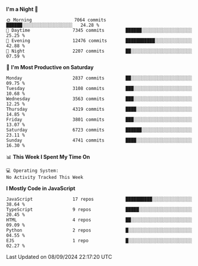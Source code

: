 <!--START_SECTION:waka-->
**I'm a Night 🦉** 

```text
🌞 Morning                7064 commits        ██████░░░░░░░░░░░░░░░░░░░   24.28 % 
🌆 Daytime                7345 commits        ██████░░░░░░░░░░░░░░░░░░░   25.25 % 
🌃 Evening                12476 commits       ███████████░░░░░░░░░░░░░░   42.88 % 
🌙 Night                  2207 commits        ██░░░░░░░░░░░░░░░░░░░░░░░   07.59 % 
```
📅 **I'm Most Productive on Saturday** 

```text
Monday                   2837 commits        ██░░░░░░░░░░░░░░░░░░░░░░░   09.75 % 
Tuesday                  3108 commits        ███░░░░░░░░░░░░░░░░░░░░░░   10.68 % 
Wednesday                3563 commits        ███░░░░░░░░░░░░░░░░░░░░░░   12.25 % 
Thursday                 4319 commits        ████░░░░░░░░░░░░░░░░░░░░░   14.85 % 
Friday                   3801 commits        ███░░░░░░░░░░░░░░░░░░░░░░   13.07 % 
Saturday                 6723 commits        ██████░░░░░░░░░░░░░░░░░░░   23.11 % 
Sunday                   4741 commits        ████░░░░░░░░░░░░░░░░░░░░░   16.30 % 
```


📊 **This Week I Spent My Time On** 

```text
💻 Operating System: 
No Activity Tracked This Week
```

**I Mostly Code in JavaScript** 

```text
JavaScript               17 repos            ██████████░░░░░░░░░░░░░░░   38.64 % 
TypeScript               9 repos             █████░░░░░░░░░░░░░░░░░░░░   20.45 % 
HTML                     4 repos             ██░░░░░░░░░░░░░░░░░░░░░░░   09.09 % 
Python                   2 repos             █░░░░░░░░░░░░░░░░░░░░░░░░   04.55 % 
EJS                      1 repo              █░░░░░░░░░░░░░░░░░░░░░░░░   02.27 % 
```




 Last Updated on 08/09/2024 22:17:20 UTC
<!--END_SECTION:waka-->

<!--
**likaiqiang/likaiqiang** is a ✨ _special_ ✨ repository because its `README.md` (this file) appears on your GitHub profile.

Here are some ideas to get you started:

- 🔭 I’m currently working on ...
- 🌱 I’m currently learning ...
- 👯 I’m looking to collaborate on ...
- 🤔 I’m looking for help with ...
- 💬 Ask me about ...
- 📫 How to reach me: ...
- 😄 Pronouns: ...
- ⚡ Fun fact: ...
-->
